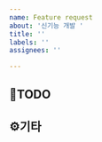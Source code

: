 ```yaml
---
name: Feature request
about: '신기능 개발 '
title: ''
labels: ''
assignees: ''

---
```


## 📝TODO

## ⚙️기타
